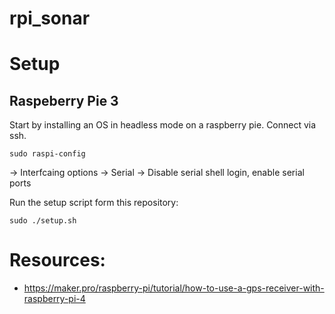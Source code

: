 # rpi_sonar

# Setup

## Raspeberry Pie 3

Start by installing an OS in headless mode on a raspberry pie. Connect via ssh.



```
sudo raspi-config
```
-> Interfcaing options -> Serial -> Disable serial shell login, enable serial ports

Run the setup script form this repository:
```
sudo ./setup.sh
```


# Resources:
- https://maker.pro/raspberry-pi/tutorial/how-to-use-a-gps-receiver-with-raspberry-pi-4
